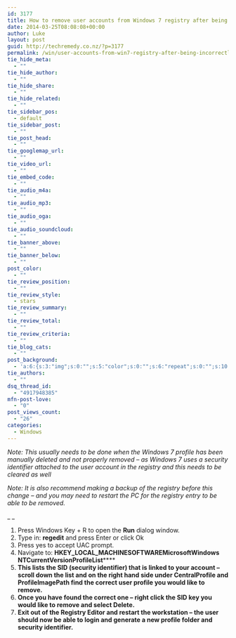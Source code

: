 ```yaml
---
id: 3177
title: How to remove user accounts from Windows 7 registry after being incorrectly removed
date: 2014-03-25T08:08:08+00:00
author: Luke
layout: post
guid: http://techremedy.co.nz/?p=3177
permalink: /win/user-accounts-from-win7-registry-after-being-incorrectly-removed/
tie_hide_meta:
  - ""
tie_hide_author:
  - ""
tie_hide_share:
  - ""
tie_hide_related:
  - ""
tie_sidebar_pos:
  - default
tie_sidebar_post:
  - ""
tie_post_head:
  - ""
tie_googlemap_url:
  - ""
tie_video_url:
  - ""
tie_embed_code:
  - ""
tie_audio_m4a:
  - ""
tie_audio_mp3:
  - ""
tie_audio_oga:
  - ""
tie_audio_soundcloud:
  - ""
tie_banner_above:
  - ""
tie_banner_below:
  - ""
post_color:
  - ""
tie_review_position:
  - ""
tie_review_style:
  - stars
tie_review_summary:
  - ""
tie_review_total:
  - ""
tie_review_criteria:
  - ""
tie_blog_cats:
  - ""
post_background:
  - 'a:6:{s:3:"img";s:0:"";s:5:"color";s:0:"";s:6:"repeat";s:0:"";s:10:"attachment";s:0:"";s:3:"hor";s:0:"";s:3:"ver";s:0:"";}'
tie_authors:
  - ""
dsq_thread_id:
  - "4917948385"
mfn-post-love:
  - "0"
post_views_count:
  - "26"
categories:
  - Windows
---
```

_Note: This usually needs to be done when the Windows 7 profile has been manually deleted and not properly removed – as Windows 7 uses a security identifier attached to the user account in the registry and this needs to be cleared as well_

_Note: It is also recommend making a backup of the registry before this change – and you may need to restart the PC for the registry entry to be able to be removed._

_ _

  1. Press Windows Key + R to open the **Run** dialog window.
  2. Type in: **regedit** and press Enter or click Ok
  3. Press yes to accept UAC prompt.
  4. Navigate to: **HKEY\_LOCAL\_MACHINESOFTWAREMicrosoftWindows NTCurrentVersionProfileList******
  5. ******This lists the SID (security identifier) that is linked to your account – scroll down the list and on the right hand side under CentralProfile and ProfileImagePath find the correct user profile you would like to remove.******
  6. ******Once you have found the correct one – right click the SID key you would like to remove and select Delete.******
  7. **Exit out of the Registry Editor and restart the workstation – the user should now be able to login and generate a new profile folder and security identifier.**